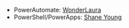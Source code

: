 
* PowerAutomate: [WonderLaura](https://www.youtube.com/c/Wonderlaura)
* PowerShell/PowerApps: [Shane Young](https://www.youtube.com/c/ShaneYoungCloud)
